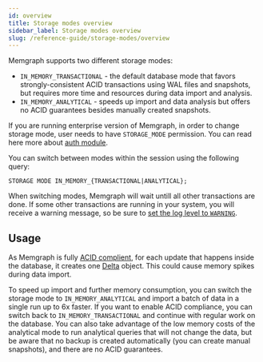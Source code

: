 ```yaml
---
id: overview
title: Storage modes overview
sidebar_label: Storage modes overview
slug: /reference-guide/storage-modes/overview
---
```


Memgraph supports two different storage modes:
* `IN_MEMORY_TRANSACTIONAL` - the default database mode that favors
    strongly-consistent ACID transactions using WAL files and snapshots,
    but requires more time and resources during data import and analysis.
* `IN_MEMORY_ANALYTICAL` - speeds up import and data analysis but offers no ACID
    guarantees besides manually created snapshots.


If you are running enterprise version of Memgraph, in order to change storage mode, user needs to have `STORAGE_MODE` permission. You can read here more about [auth module](/reference-guide/auth-module.md).

You can switch between modes within the session using the following query:

```cypher
STORAGE MODE IN_MEMORY_{TRANSACTIONAL|ANALYTICAL};
```

When switching modes, Memgraph will wait untill all other transactions are done. If some other transactions are running in your system, you will receive a warning message, so be sure to [set the log level to `WARNING`](/reference-guide/configuration.md#other).


## Usage

As Memgraph is fully [ACID complient](https://memgraph.com/docs/memgraph/reference-guide/backup), for each update that happens inside the database, it creates one [Delta](/under-the-hood/storage.md#delta-memory-layout) object. This could cause memory spikes during data import. 

To speed up import and further memory consumption, you can switch the storage mode to `IN_MEMORY_ANALYTICAL` and import a batch of data in a single run up to 6x faster. If you want to enable ACID compliance, you can switch back to `IN_MEMORY_TRANSACTIONAL` and continue with regular work on the database. You can also take advantage of the low memory costs of the analytical mode to run analytical queries that will not change the data, but be aware that no backup is created automatically (you can create manual snapshots), and there are no ACID guarantees. 